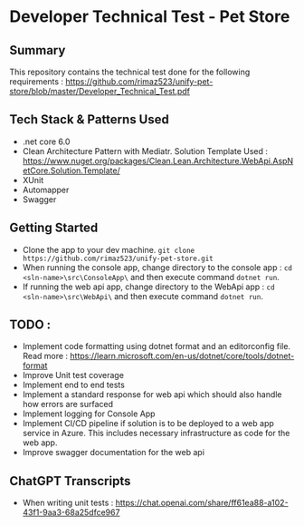 # Developer Technical Test - Pet Store

## Summary
This repository contains the technical test done for the following requirements :  https://github.com/rimaz523/unify-pet-store/blob/master/Developer_Technical_Test.pdf

## Tech Stack & Patterns Used
* .net core 6.0
* Clean Architecture Pattern with Mediatr. Solution Template Used : https://www.nuget.org/packages/Clean.Lean.Architecture.WebApi.AspNetCore.Solution.Template/
* XUnit
* Automapper
* Swagger
  
## Getting Started
* Clone the app to your dev machine. `git clone https://github.com/rimaz523/unify-pet-store.git`
* When running the console app, change directory to the console app :  `cd <sln-name>\src\ConsoleApp\` and then execute command `dotnet run`.
* If running the web api app, change directory to the WebApi app :  `cd <sln-name>\src\WebApi\` and then execute command `dotnet run`.

## TODO : 
* Implement code formatting using dotnet format and an editorconfig file. Read more : https://learn.microsoft.com/en-us/dotnet/core/tools/dotnet-format
* Improve Unit test coverage
* Implement end to end tests
* Implement a standard response for web api which should also handle how errors are surfaced
* Implement logging for Console App
* Implement CI/CD pipeline if solution is to be deployed to a web app service in Azure. This includes necessary infrastructure as code for the web app.
* Improve swagger documentation for the web api

## ChatGPT Transcripts
* When writing unit tests : https://chat.openai.com/share/ff61ea88-a102-43f1-9aa3-68a25dfce967